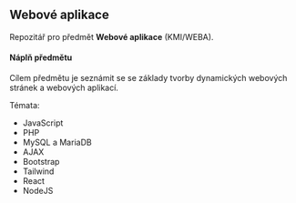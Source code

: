 ## Webové aplikace

Repozitář pro předmět  **Webové aplikace** (KMI/WEBA).


####  Náplň předmětu
Cílem předmětu je seznámit se se základy tvorby dynamických webových stránek a webových aplikací.

Témata:
- JavaScript
- PHP
- MySQL a MariaDB
- AJAX
- Bootstrap
- Tailwind
- React
- NodeJS
